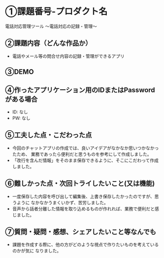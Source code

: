 # ①課題番号-プロダクト名

電話対応管理ツール ～電話対応の記録・管理～

## ②課題内容（どんな作品か）

- 電話やメール等の問合せ内容の記録・管理ができるアプリ

## ③DEMO



## ④作ったアプリケーション用のIDまたはPasswordがある場合

- ID: なし
- PW: なし

## ⑤工夫した点・こだわった点

- 今回のチャットアプリの作成では、良いアイデアがなかなか思いつかなかったため、
  業務であったら便利だと思うものを参考にして作成しました。
- 「改行を含んだ情報」をそのまま保存できるように、そこにこだわって作成しました。

## ⑥難しかった点・次回トライしたいこと(又は機能)

- 一度保存した内容を呼び出して編集後、上書き保存したかったのですが、思うように
  なかなかうまくいかず、苦労しました。
- 音声から話者分離した情報を取り込めるものが作れれば、業務で便利だと感じました。

## ⑦質問・疑問・感想、シェアしたいこと等なんでも

- 課題を作成する際に、他の方がどのような視点で作りたいものを考えているのかが気に
  なりました。